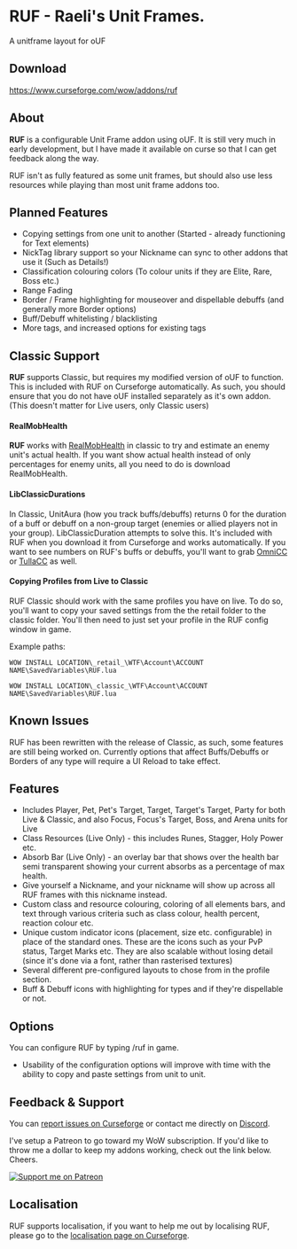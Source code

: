 # RUF - Raeli's Unit Frames.
A unitframe layout for oUF

## Download

<https://www.curseforge.com/wow/addons/ruf>



## About
**RUF** is a configurable Unit Frame addon using oUF. It is still very much in early development, but I have made it available on curse so that I can get feedback along the way.

RUF isn't as fully featured as some unit frames, but should also use less resources while playing than most unit frame addons too.

## Planned Features
* Copying settings from one unit to another (Started - already functioning for Text elements)
* NickTag library support so your Nickname can sync to other addons that use it (Such as Details!)
* Classification colouring colors (To colour units if they are Elite, Rare, Boss etc.)
* Range Fading
* Border / Frame highlighting for mouseover and dispellable debuffs (and generally more Border options)
* Buff/Debuff whitelisting / blacklisting
* More tags, and increased options for existing tags

## Classic Support
**RUF** supports Classic, but requires my modified version of oUF to function. This is included with RUF on Curseforge automatically. As such, you should ensure that you do not have oUF installed separately as it's own addon. (This doesn't matter for Live users, only Classic users)

#### RealMobHealth
**RUF** works with [RealMobHealth](https://www.curseforge.com/wow/addons/real-mob-health) in classic to try and estimate an enemy unit's actual health. If you want show actual health instead of only percentages for enemy units, all you need to do is download RealMobHealth.

#### LibClassicDurations
In Classic, UnitAura (how you track buffs/debuffs) returns 0 for the duration of a buff or debuff on a non-group target (enemies or allied players not in your group). LibClassicDuration attempts to solve this. It's included with RUF when you download it from Curseforge and works automatically. If you want to see numbers on RUF's buffs or debuffs, you'll want to grab [OmniCC](https://www.curseforge.com/wow/addons/omni-cc) or [TullaCC](https://www.curseforge.com/wow/addons/tullacc) as well.

#### Copying Profiles from Live to Classic
RUF Classic should work with the same profiles you have on live. To do so, you'll want to copy your saved settings from the the retail folder to the classic folder. You'll then need to just set your profile in the RUF config window in game.

Example paths:

`WOW INSTALL LOCATION\_retail_\WTF\Account\ACCOUNT NAME\SavedVariables\RUF.lua`

`WOW INSTALL LOCATION\_classic_\WTF\Account\ACCOUNT NAME\SavedVariables\RUF.lua`


## Known Issues
RUF has been rewritten with the release of Classic, as such, some features are still being worked on. Currently options that affect Buffs/Debuffs or Borders of any type will require a UI Reload to take effect. 


## Features
* Includes Player, Pet, Pet's Target, Target, Target's Target, Party for both Live & Classic, and also Focus, Focus's Target, Boss, and Arena units for Live
* Class Resources (Live Only) - this includes Runes, Stagger, Holy Power etc. 
* Absorb Bar (Live Only) - an overlay bar that shows over the health bar semi transparent showing your current absorbs as a percentage of max health. 
* Give yourself a Nickname, and your nickname will show up across all RUF frames with this nickname instead.
* Custom class and resource colouring, coloring of all elements bars, and text through various criteria such as class colour, health percent, reaction colour etc. 
* Unique custom indicator icons (placement, size etc. configurable) in place of the standard ones. These are the icons such as your PvP status, Target Marks etc. They are also scalable without losing detail (since it's done via a font, rather than rasterised textures)
* Several different pre-configured layouts to chose from in the profile section.
* Buff & Debuff icons with highlighting for types and if they're dispellable or not.


## Options
You can configure RUF by typing /ruf in game.
* Usability of the configuration options will improve with time with the ability to copy and paste settings from unit to unit.

## Feedback & Support

You can [report issues on Curseforge](https://wow.curseforge.com/projects/ruf/issues) or contact me directly on [Discord](https://discord.gg/99QZ6sd).

I've setup a Patreon to go toward my WoW subscription. If you'd like to throw me a dollar to keep my addons working, check out the link below. Cheers.

[![Support me on Patreon](https://c5.patreon.com/external/logo/become_a_patron_button.png "")](https://www.patreon.com/join/raeli "")

## Localisation

RUF supports localisation, if you want to help me out by localising RUF, please go to the [localisation page on Curseforge](https://wow.curseforge.com/projects/ruf/localization).
